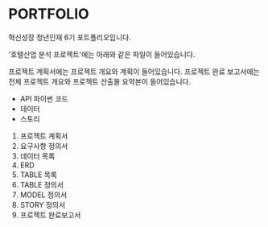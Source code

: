 # PORTFOLIO
혁신성장 청년인재 6기 포트폴리오입니다.

'호텔산업 분석 프로젝트'에는 아래와 같은 파일이 들어있습니다.

프로젝트 계획서에는 프로젝트 개요와 계획이 들어있습니다.
프로젝트 완료 보고서에는 전체 프로젝트 개요와 프로젝트 산출물 요약본이 들어있습니다.


- API 파이썬 코드
- 데이터
- 스토리
1. 프로젝트 계획서
2. 요구사항 정의서
3. 데이터 목록
4. ERD
5. TABLE 목록
6. TABLE 정의서
7. MODEL 정의서
8. STORY 정의서
9. 프로젝트 완료보고서
